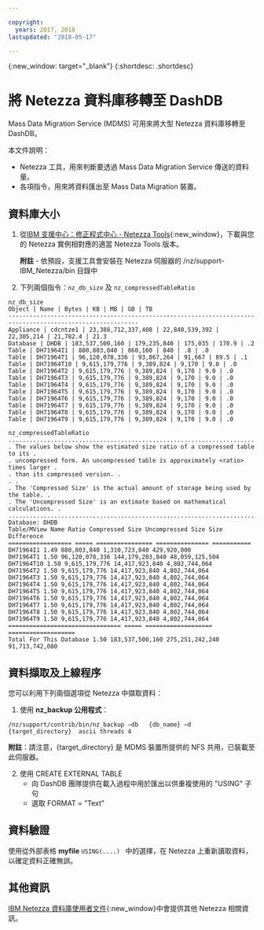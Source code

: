 ```yaml
---

copyright:
  years: 2017, 2018
lastupdated: "2018-05-17"

---
```

{:new_window: target="_blank"}
{:shortdesc: .shortdesc}

# 將 Netezza 資料庫移轉至 DashDB

Mass Data Migration Service (MDMS) 可用來將大型 Netezza 資料庫移轉至 DashDB。

本文件說明：
- Netezza 工具，用來判斷要透過 Mass Data Migration Service 傳送的資料量。
- 各項指令，用來將資料匯出至 Mass Data Migration 裝置。

## 資料庫大小
1. 從[IBM 支援中心：修正程式中心 - Netezza Tools](https://www-945.ibm.com/support/fixcentral/options?selectionBean.selectedTab=find&selection=ibm%2fInformation+Management%3bPureData+System+for+Analytics%3bibm%2fInformation+Management%2fNetezza+Tools){:new_window}，下載與您的 Netezza 實例相對應的適當 Netezza Tools 版本。

   **附註** - 依預設，支援工具會安裝在 Netezza 伺服器的 /nz/support-IBM_Netezza<version>/bin 目錄中

2. 下列兩個指令：`nz_db_size` 及 `nz_compressedTableRatio`

  ```
  nz_db_size
  Object | Name | Bytes | KB | MB | GB | TB
  -----------------------------------------------------------------------------------------------------------
  Appliance | cdcntze1 | 23,388,712,337,408 | 22,840,539,392 | 22,305,214 | 21,782.4 | 21.3
  Database | DHDB | 183,537,500,160 | 179,235,840 | 175,035 | 170.9 | .2
  Table | DH71964I1 | 880,803,840 | 860,160 | 840 | .8 | .0
  Table | DH71964T1 | 96,120,078,336 | 93,867,264 | 91,667 | 89.5 | .1
  Table | DH71964T10 | 9,615,179,776 | 9,389,824 | 9,170 | 9.0 | .0
  Table | DH71964T2 | 9,615,179,776 | 9,389,824 | 9,170 | 9.0 | .0
  Table | DH71964T3 | 9,615,179,776 | 9,389,824 | 9,170 | 9.0 | .0
  Table | DH71964T4 | 9,615,179,776 | 9,389,824 | 9,170 | 9.0 | .0
  Table | DH71964T5 | 9,615,179,776 | 9,389,824 | 9,170 | 9.0 | .0
  Table | DH71964T6 | 9,615,179,776 | 9,389,824 | 9,170 | 9.0 | .0
  Table | DH71964T7 | 9,615,179,776 | 9,389,824 | 9,170 | 9.0 | .0
  Table | DH71964T8 | 9,615,179,776 | 9,389,824 | 9,170 | 9.0 | .0
  Table | DH71964T9 | 9,615,179,776 | 9,389,824 | 9,170 | 9.0 | .0
  ```


  ```
  nz_compressedTableRatio
  ....................................................................................
  . The values below show the estimated size ratio of a compressed table to its .
  . uncompressed form. An uncompressed table is approximately <ratio> times larger .
  . than its compressed version. .
  . .
  . The 'Compressed Size' is the actual amount of storage being used by the table. .
  . The 'Uncompressed Size' is an estimate based on mathematical calculations. .
  ....................................................................................
  Database: DHDB
  Table/MView Name Ratio Compressed Size Uncompressed Size Size Difference
  ================== ===== ================ =============== ===========
  DH71964I1 1.49 880,803,840 1,310,723,840 429,920,000
  DH71964T1 1.50 96,120,078,336 144,179,203,840 48,059,125,504
  DH71964T10 1.50 9,615,179,776 14,417,923,840 4,802,744,064
  DH71964T2 1.50 9,615,179,776 14,417,923,840 4,802,744,064
  DH71964T3 1.50 9,615,179,776 14,417,923,840 4,802,744,064
  DH71964T4 1.50 9,615,179,776 14,417,923,840 4,802,744,064
  DH71964T5 1.50 9,615,179,776 14,417,923,840 4,802,744,064
  DH71964T6 1.50 9,615,179,776 14,417,923,840 4,802,744,064
  DH71964T7 1.50 9,615,179,776 14,417,923,840 4,802,744,064
  DH71964T8 1.50 9,615,179,776 14,417,923,840 4,802,744,064
  DH71964T9 1.50 9,615,179,776 14,417,923,840 4,802,744,064
  ================================ ===== =================== ===================
  Total For This Database 1.50 183,537,500,160 275,251,242,240 91,713,742,080
  ```

## 資料擷取及上線程序

您可以利用下列兩個選項從 Netezza 中擷取資料：
1. 使用 **nz_backup 公用程式**：

  ```
  /nz/support/contrib/bin/nz_backup –db   {db_name} –d  {target_directory}  ascii threads 4
  ```

   **附註**：請注意，{target_directory} 是 MDMS 裝置所提供的 NFS 共用，已裝載至此伺服器。

2. 使用 CREATE EXTERNAL TABLE
   - 向 DashDB 團隊提供在載入過程中用於匯出以供重複使用的 "USING" 子句
   - 選取 FORMAT = ”Text”


## 資料驗證
使用從外部表格 **myfile** `USING(....) ` 中的選擇，在 Netezza 上重新讀取資料，以確定資料正確無誤。

## 其他資訊
[IBM Netezza 資料庫使用者文件](https://www.ibm.com/support/knowledgecenter/en/SSULQD_7.2.1/com.ibm.nz.dbu.doc/c_dbuser_plg_overview.html){:new_window}中會提供其他 Netezza 相關資訊。
